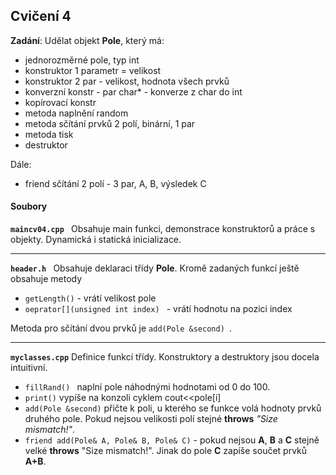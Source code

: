 ## Cvičení 4

 **Zadání**:
Udělat objekt **Pole**, který má:
- jednorozměrné pole, typ int
- konstruktor 1 parametr = velikost
- konstruktor 2 par - velikost, hodnota všech prvků
- konverzní konstr - par char* - konverze z char do int
- kopírovací konstr
- metoda naplnění random
- metoda sčítání prvků 2 polí, binární, 1 par
- metoda tisk
- destruktor

Dále:
- friend sčítání 2 polí - 3 par, A, B, výsledek C
 
#### Soubory
 **``maincv04.cpp ``**
 Obsahuje main funkci, demonstrace konstruktorů a práce s objekty. Dynamická i statická inicializace.

-----
 **``header.h ``**
 Obsahuje deklaraci třídy **Pole**. 
 Kromě zadaných funkcí ještě obsahuje metody
 -  ``getLength()`` - vrátí velikost pole
 -  ``oeprator[](unsigned int index) `` - vrátí hodnotu na pozici index

Metoda pro sčítání dvou prvků je ``add(Pole &second) ``.

---
**``myclasses.cpp``**
Definice funkcí třídy.
Konstruktory a destruktory jsou docela intuitivní.
- ``fillRand() `` naplní pole náhodnými hodnotami od 0 do 100.
- ``print()`` vypíše na konzoli cyklem cout<<pole[i]
- ``add(Pole &second)`` přičte k poli, u kterého se funkce volá hodnoty prvků druhého pole. Pokud nejsou velikosti polí stejné **throws** *"Size mismatch!"*.
- ``friend add(Pole& A, Pole& B, Pole& C)`` - pokud nejsou **A**, **B** a **C** stejně velké **throws** "Size mismatch!". Jinak do pole **C** zapíše součet prvků **A+B**.
<!--stackedit_data:
eyJoaXN0b3J5IjpbLTExNjI5MjY1N119
-->